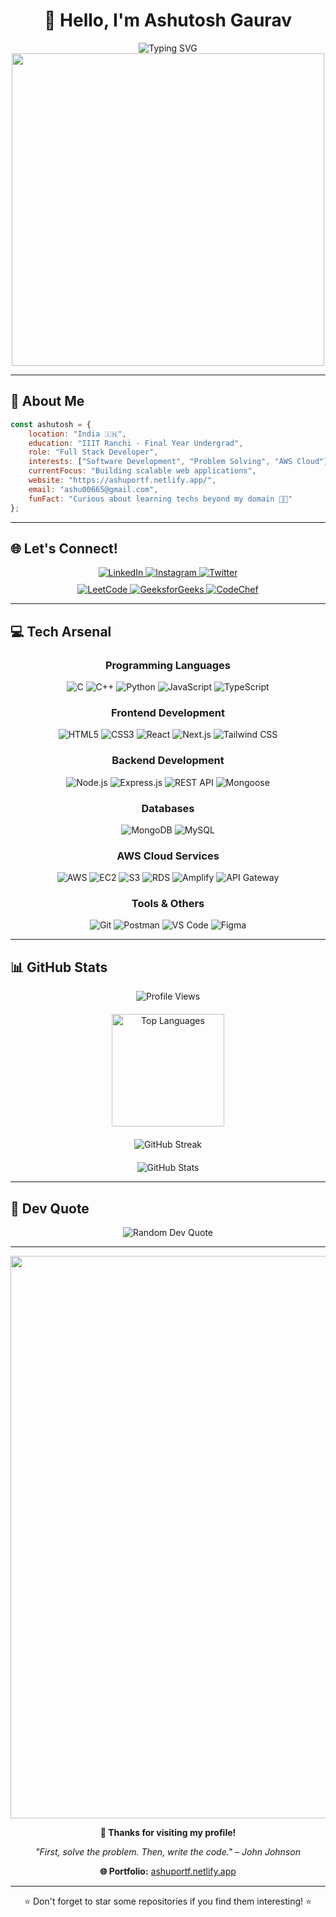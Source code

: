 # <div align="center">👋 Hello, I'm **Ashutosh Gaurav**</div>

<div align="center">
  <img src="https://readme-typing-svg.herokuapp.com?font=Fira+Code&weight=600&size=28&pause=1000&color=6366F1&center=true&vCenter=true&random=false&width=600&lines=Full+Stack+Developer;Final+Year+at+IIIT+Ranchi;Passionate+Problem+Solver;Building+Scalable+Web+Applications" alt="Typing SVG" />
</div>

<div align="center">
  <img src="https://user-images.githubusercontent.com/74038190/229223263-cf2e4b07-2615-4f87-9c38-e37600f8381a.gif" width="500">
</div>

---

## 🚀 About Me

```javascript
const ashutosh = {
    location: "India 🇮🇳",
    education: "IIIT Ranchi - Final Year Undergrad",
    role: "Full Stack Developer",
    interests: ["Software Development", "Problem Solving", "AWS Cloud"],
    currentFocus: "Building scalable web applications",
    website: "https://ashuportf.netlify.app/",
    email: "ashu00665@gmail.com",
    funFact: "Curious about learning techs beyond my domain 👨‍💻"
};
```

---

## 🌐 Let's Connect!

<div align="center">
  <a href="https://www.linkedin.com/in/ashutosh-gaurav-2abba7215/">
    <img src="https://img.shields.io/badge/LinkedIn-0077B5?style=for-the-badge&logo=linkedin&logoColor=white&shadow=0px%204px%208px%20rgba(0,%20119,%20181,%200.3)" alt="LinkedIn"/>
  </a>
  <a href="https://www.instagram.com/_ashu91/">
    <img src="https://img.shields.io/badge/Instagram-E4405F?style=for-the-badge&logo=instagram&logoColor=white&shadow=0px%204px%208px%20rgba(228,%2064,%2095,%200.3)" alt="Instagram"/>
  </a>
  <a href="https://x.com/ashu_2903">
    <img src="https://img.shields.io/badge/Twitter-1DA1F2?style=for-the-badge&logo=twitter&logoColor=white&shadow=0px%204px%208px%20rgba(29,%20161,%20242,%200.3)" alt="Twitter"/>
  </a>
</div>

<div align="center" style="margin-top: 10px;">
  <a href="https://leetcode.com/u/ashu0306/">
    <img src="https://img.shields.io/badge/LeetCode-FFA116?style=for-the-badge&logo=leetcode&logoColor=black" alt="LeetCode"/>
  </a>
  <a href="https://www.geeksforgeeks.org/user/ashu3421/">
    <img src="https://img.shields.io/badge/GeeksforGeeks-2F8D46?style=for-the-badge&logo=geeksforgeeks&logoColor=white" alt="GeeksforGeeks"/>
  </a>
  <a href="https://www.codechef.com/users/ashu3421">
    <img src="https://img.shields.io/badge/CodeChef-5B4638?style=for-the-badge&logo=codechef&logoColor=white" alt="CodeChef"/>
  </a>
</div>

---

## 💻 Tech Arsenal

<div align="center">
  <h3>Programming Languages</h3>
  <p>
    <img src="https://img.shields.io/badge/C-00599C?style=for-the-badge&logo=c&logoColor=white" alt="C">
    <img src="https://img.shields.io/badge/C%2B%2B-00599C?style=for-the-badge&logo=c%2B%2B&logoColor=white" alt="C++">
    <img src="https://img.shields.io/badge/Python-3776AB?style=for-the-badge&logo=python&logoColor=white" alt="Python">
    <img src="https://img.shields.io/badge/JavaScript-F7DF1E?style=for-the-badge&logo=javascript&logoColor=black" alt="JavaScript">
    <img src="https://img.shields.io/badge/TypeScript-3178C6?style=for-the-badge&logo=typescript&logoColor=white" alt="TypeScript">
  </p>
  
  <h3>Frontend Development</h3>
  <p>
    <img src="https://img.shields.io/badge/HTML5-E34F26?style=for-the-badge&logo=html5&logoColor=white" alt="HTML5">
    <img src="https://img.shields.io/badge/CSS3-1572B6?style=for-the-badge&logo=css3&logoColor=white" alt="CSS3">
    <img src="https://img.shields.io/badge/React-20232A?style=for-the-badge&logo=react&logoColor=61DAFB" alt="React">
    <img src="https://img.shields.io/badge/Next.js-000000?style=for-the-badge&logo=next.js&logoColor=white" alt="Next.js">
    <img src="https://img.shields.io/badge/Tailwind_CSS-38B2AC?style=for-the-badge&logo=tailwind-css&logoColor=white" alt="Tailwind CSS">
  </p>
  
  <h3>Backend Development</h3>
  <p>
    <img src="https://img.shields.io/badge/Node.js-339933?style=for-the-badge&logo=nodedotjs&logoColor=white" alt="Node.js">
    <img src="https://img.shields.io/badge/Express.js-000000?style=for-the-badge&logo=express&logoColor=white" alt="Express.js">
    <img src="https://img.shields.io/badge/REST_API-FF6C37?style=for-the-badge&logo=postman&logoColor=white" alt="REST API">
    <img src="https://img.shields.io/badge/Mongoose-880000?style=for-the-badge&logo=mongoose&logoColor=white" alt="Mongoose">
  </p>
  
  <h3>Databases</h3>
  <p>
    <img src="https://img.shields.io/badge/MongoDB-4EA94B?style=for-the-badge&logo=mongodb&logoColor=white" alt="MongoDB">
    <img src="https://img.shields.io/badge/MySQL-005C84?style=for-the-badge&logo=mysql&logoColor=white" alt="MySQL">
  </p>
  
  <h3>AWS Cloud Services</h3>
  <p>
    <img src="https://img.shields.io/badge/Amazon_AWS-232F3E?style=for-the-badge&logo=amazon-aws&logoColor=white" alt="AWS">
    <img src="https://img.shields.io/badge/AWS_EC2-FF9900?style=for-the-badge&logo=amazon-ec2&logoColor=white" alt="EC2">
    <img src="https://img.shields.io/badge/AWS_S3-569A31?style=for-the-badge&logo=amazon-s3&logoColor=white" alt="S3">
    <img src="https://img.shields.io/badge/AWS_RDS-527FFF?style=for-the-badge&logo=amazon-rds&logoColor=white" alt="RDS">
    <img src="https://img.shields.io/badge/AWS_Amplify-FF9900?style=for-the-badge&logo=aws-amplify&logoColor=white" alt="Amplify">
    <img src="https://img.shields.io/badge/API_Gateway-FF4F8B?style=for-the-badge&logo=amazon-api-gateway&logoColor=white" alt="API Gateway">
  </p>
  
  <h3>Tools & Others</h3>
  <p>
    <img src="https://img.shields.io/badge/Git-F05032?style=for-the-badge&logo=git&logoColor=white" alt="Git">
    <img src="https://img.shields.io/badge/Postman-FF6C37?style=for-the-badge&logo=Postman&logoColor=white" alt="Postman">
    <img src="https://img.shields.io/badge/VSCode-0078D4?style=for-the-badge&logo=visual%20studio%20code&logoColor=white" alt="VS Code">
    <img src="https://img.shields.io/badge/Figma-F24E1E?style=for-the-badge&logo=figma&logoColor=white" alt="Figma">
  </p>
</div>

---

## 📊 GitHub Stats

<div align="center">
  <img src="https://komarev.com/ghpvc/?username=ashu6783&style=for-the-badge&color=6366F1" alt="Profile Views">
</div>

<div align="center" style="margin-top: 20px;">
  <img src="https://github-readme-stats.vercel.app/api/top-langs/?username=ashu6783&theme=tokyonight&layout=compact&hide_border=true" alt="Top Languages" height="180">
</div>

<div align="center" style="margin-top: 20px;">
  <img src="https://github-readme-streak-stats.herokuapp.com/?user=ashu6783&theme=tokyonight&hide_border=true" alt="GitHub Streak">
</div>

<div align="center" style="margin-top: 20px;">
  <img src="https://github-readme-stats.vercel.app/api?username=ashu6783&theme=tokyonight&show_icons=true&hide_border=true" alt="GitHub Stats">
</div>

---

## 💭 Dev Quote

<div align="center">
  <img src="https://quotes-github-readme.vercel.app/api?type=horizontal&theme=tokyonight" alt="Random Dev Quote"/>
</div>

---

<div align="center">
  <img src="https://user-images.githubusercontent.com/74038190/212284100-561aa473-3905-4a80-b561-0d28506553ee.gif" width="900">
</div>

<div align="center">
  
  **💌 Thanks for visiting my profile!**
  
  *"First, solve the problem. Then, write the code." – John Johnson*
  
  **🌐 Portfolio:** [ashuportf.netlify.app](https://ashuportf.netlify.app/)
  
</div>

---

<div align="center">
  ⭐ Don't forget to star some repositories if you find them interesting! ⭐
</div>
